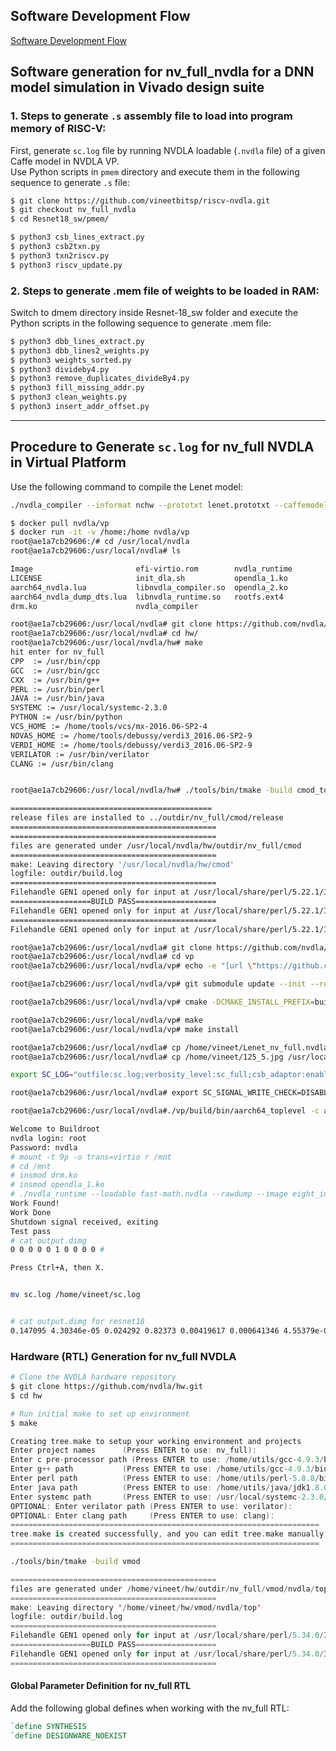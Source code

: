 
## Software Development Flow
[Software Development Flow](https://github.com/vineetbitsp/riscv-nvdla/blob/nv_small_nvdla/docs/images/SW_flow.jpg)



## Software generation for nv_full_nvdla for a DNN model simulation in Vivado design suite
### 1. Steps to generate `.s` assembly file to load into program memory of RISC-V:
First, generate `sc.log` file by running NVDLA loadable (`.nvdla` file) of a given Caffe model in NVDLA VP.  
Use Python scripts in `pmem` directory and execute them in the following sequence to generate `.s` file:

```bash
$ git clone https://github.com/vineetbitsp/riscv-nvdla.git
$ git checkout nv_full_nvdla
$ cd Resnet18_sw/pmem/

$ python3 csb_lines_extract.py
$ python3 csb2txn.py 
$ python3 txn2riscv.py 
$ python3 riscv_update.py
```
### 2. Steps to generate .mem file of weights to be loaded in RAM:
Switch to dmem directory inside Resnet-18_sw folder and execute the Python scripts in the following sequence to generate .mem file:
```bash
$ python3 dbb_lines_extract.py
$ python3 dbb_lines2_weights.py
$ python3 weights_sorted.py
$ python3 divideby4.py
$ python3 remove_duplicates_divideBy4.py
$ python3 fill_missing_addr.py
$ python3 clean_weights.py
$ python3 insert_addr_offset.py
```



---

## Procedure to Generate `sc.log` for **nv_full** NVDLA in Virtual Platform


Use the following command to compile the Lenet model:
```bash
./nvdla_compiler --informat nchw --prototxt lenet.prototxt --caffemodel lenet.caffemodel
```
```bash
$ docker pull nvdla/vp
$ docker run -it -v /home:/home nvdla/vp
root@ae1a7cb29606:/# cd /usr/local/nvdla
root@ae1a7cb29606:/usr/local/nvdla# ls

Image                       efi-virtio.rom        nvdla_runtime
LICENSE                     init_dla.sh           opendla_1.ko
aarch64_nvdla.lua           libnvdla_compiler.so  opendla_2.ko
aarch64_nvdla_dump_dts.lua  libnvdla_runtime.so   rootfs.ext4
drm.ko                      nvdla_compiler

root@ae1a7cb29606:/usr/local/nvdla# git clone https://github.com/nvdla/hw.git
root@ae1a7cb29606:/usr/local/nvdla# cd hw/
root@ae1a7cb29606:/usr/local/nvdla/hw# make
hit enter for nv_full
CPP  := /usr/bin/cpp
GCC  := /usr/bin/gcc
CXX  := /usr/bin/g++
PERL := /usr/bin/perl
JAVA := /usr/bin/java
SYSTEMC := /usr/local/systemc-2.3.0
PYTHON := /usr/bin/python
VCS_HOME := /home/tools/vcs/mx-2016.06-SP2-4
NOVAS_HOME := /home/tools/debussy/verdi3_2016.06-SP2-9
VERDI_HOME := /home/tools/debussy/verdi3_2016.06-SP2-9
VERILATOR := /usr/bin/verilator
CLANG := /usr/bin/clang


root@ae1a7cb29606:/usr/local/nvdla/hw# ./tools/bin/tmake -build cmod_top

=============================================
release files are installed to ../outdir/nv_full/cmod/release
==============================================
==============================================
files are generated under /usr/local/nvdla/hw/outdir/nv_full/cmod
==============================================
make: Leaving directory '/usr/local/nvdla/hw/cmod'
logfile: outdir/build.log
==============================================
Filehandle GEN1 opened only for input at /usr/local/share/perl/5.22.1/IO/Tee.pm line 132.
==================BUILD PASS==================
Filehandle GEN1 opened only for input at /usr/local/share/perl/5.22.1/IO/Tee.pm line 132.
==============================================
Filehandle GEN1 opened only for input at /usr/local/share/perl/5.22.1/IO/Tee.pm line 132.

root@ae1a7cb29606:/usr/local/nvdla# git clone https://github.com/nvdla/vp.git
root@ae1a7cb29606:/usr/local/nvdla# cd vp
root@ae1a7cb29606:/usr/local/nvdla/vp# echo -e "[url \"https://github.com/qemu/\"]\ninsteadOf = git://git.qemu-project.org\n\n[url \"https://github.com/qemu/\"]\ninsteadOf = git://git.qemu.org\n\n[url \"https://github.com\"]\ninsteadOf = git://github.com\n\n[url \"https://gitlab.freedesktop.org/pixman/pixman\"]\ninsteadof =git://anongit.freedesktop.org/pixman" > ~/.gitconfig

root@ae1a7cb29606:/usr/local/nvdla/vp# git submodule update --init --recursive

root@ae1a7cb29606:/usr/local/nvdla/vp# cmake -DCMAKE_INSTALL_PREFIX=build -DSYSTEMC_PREFIX=/usr/local/systemc-2.3.0/ -DNVDLA_HW_PREFIX=/usr/local/nvdla/hw/ -DNVDLA_HW_PROJECT=nv_full -DCMAKE_BUILD_TYPE=Debug

root@ae1a7cb29606:/usr/local/nvdla/vp# make
root@ae1a7cb29606:/usr/local/nvdla/vp# make install

root@ae1a7cb29606:/usr/local/nvdla# cp /home/vineet/Lenet_nv_full.nvdla /usr/local/nvdla/
root@ae1a7cb29606:/usr/local/nvdla# cp /home/vineet/125_5.jpg /usr/local/nvdla/

export SC_LOG="outfile:sc.log;verbosity_level:sc_full;csb_adaptor:enable;dbb_adaptor:enable"

root@ae1a7cb29606:/usr/local/nvdla# export SC_SIGNAL_WRITE_CHECK=DISABLE

root@ae1a7cb29606:/usr/local/nvdla#./vp/build/bin/aarch64_toplevel -c aarch64_nvdla.lua 

Welcome to Buildroot
nvdla login: root
Password: nvdla
# mount -t 9p -o trans=virtio r /mnt
# cd /mnt
# insmod drm.ko 
# insmod opendla_1.ko 
# ./nvdla_runtime --loadable fast-math.nvdla --rawdump --image eight_invert.pgm
Work Found!
Work Done
Shutdown signal received, exiting
Test pass
# cat output.dimg 
0 0 0 0 0 1 0 0 0 0 #

Press Ctrl+A, then X.


mv sc.log /home/vineet/sc.log


# cat output.dimg for resnet18
0.147095 4.30346e-05 0.024292 0.82373 0.00419617 0.000641346 4.55379e-05 3.62396e-05 5.84126e-06 1.43051e-06 # 

```






### Hardware (RTL) Generation for nv_full NVDLA
```bash
# Clone the NVDLA hardware repository
$ git clone https://github.com/nvdla/hw.git
$ cd hw

# Run initial make to set up environment
$ make
```
```swift
Creating tree.make to setup your working environment and projects
Enter project names      (Press ENTER to use: nv_full):
Enter c pre-processor path (Press ENTER to use: /home/utils/gcc-4.9.3/bin/cpp): /usr/bin/cpp
Enter g++ path           (Press ENTER to use: /home/utils/gcc-4.9.3/bin/g++): /usr/bin/g++
Enter perl path          (Press ENTER to use: /home/utils/perl-5.8.8/bin/perl): /usr/bin/perl
Enter java path          (Press ENTER to use: /home/utils/java/jdk1.8.0_131/bin/java): /usr/bin/java
Enter systemc path       (Press ENTER to use: /usr/local/systemc-2.3.0/): /usr/local/systemc-2.3.0
OPTIONAL: Enter verilator path (Press ENTER to use: verilator):
OPTIONAL: Enter clang path     (Press ENTER to use: clang):
=====================================================================
tree.make is created successfully, and you can edit tree.make manually if necessary
=====================================================================
```
```bash
./tools/bin/tmake -build vmod
```
```swift
==============================================
files are generated under /home/vineet/hw/outdir/nv_full/vmod/nvdla/top
==============================================
make: Leaving directory '/home/vineet/hw/vmod/nvdla/top'
logfile: outdir/build.log
==============================================
Filehandle GEN1 opened only for input at /usr/local/share/perl/5.34.0/IO/Tee.pm line 132.
==================BUILD PASS==================
Filehandle GEN1 opened only for input at /usr/local/share/perl/5.34.0/IO/Tee.pm line 132.
==============================================
```
#### Global Parameter Definition for nv_full RTL

Add the following global defines when working with the nv_full RTL:
```verilog
`define SYNTHESIS
`define DESIGNWARE_NOEXIST


```
